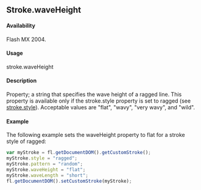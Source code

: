 ## Stroke.waveHeight

#### Availability

Flash MX 2004.

#### Usage

stroke.waveHeight

#### Description

Property; a string that specifies the wave height of a ragged line. This property is available only if the stroke.style property is set to ragged (see [stroke.style](../Stroke_object/stroke20.md)). Acceptable values are "flat", "wavy", "very wavy", and "wild".

#### Example


The following example sets the waveHeight property to flat for a stroke style of ragged:
```javascript
var myStroke = fl.getDocumentDOM().getCustomStroke();
myStroke.style = "ragged";
myStroke.pattern = "random"; 
myStroke.waveHeight = "flat"; 
myStroke.waveLength = "short"; 
fl.getDocumentDOM().setCustomStroke(myStroke);

```